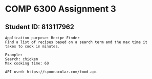 # COMP 6300 Assignment 3
## Student ID: 813117962
```
Application purpose: Recipe Finder
Find a list of recipes based on a search term and the max time it takes to cook in minutes.

Example: 
Search: chicken 
Max cooking time: 60

API used: https://spoonacular.com/food-api
```
